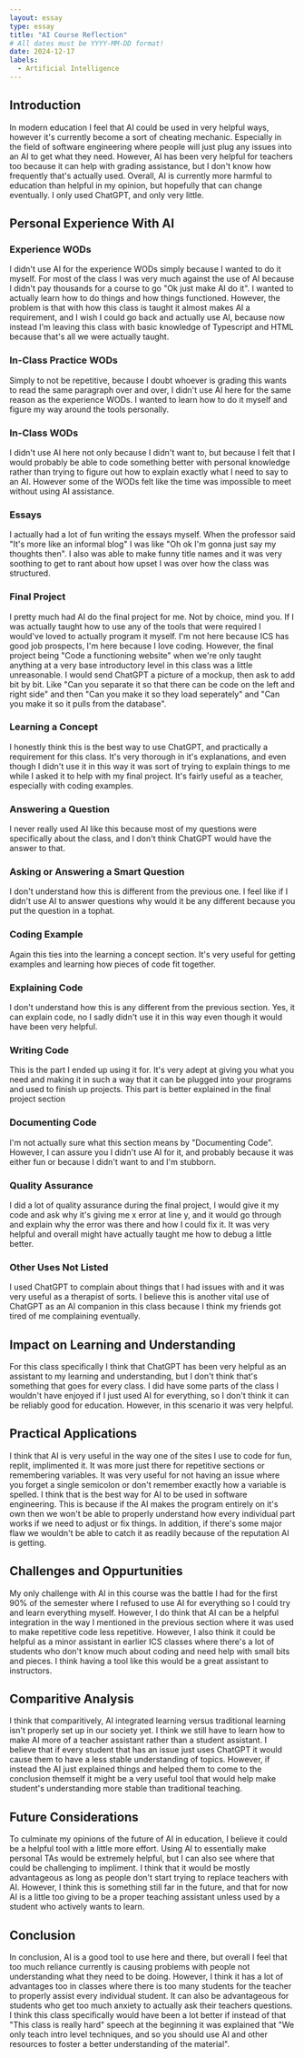 ```yaml
---
layout: essay
type: essay
title: "AI Course Reflection"
# All dates must be YYYY-MM-DD format!
date: 2024-12-17
labels:
  - Artificial Intelligence
---
```


## Introduction
In modern education I feel that AI could be used in very helpful ways, however it's currently become a sort of cheating mechanic. Especially in the field of software engineering where people will just plug any issues into an AI to get what they need. However, AI has been very helpful for teachers too because it can help with grading assistance, but I don't know how frequently that's actually used. Overall, AI is currently more harmful to education than helpful in my opinion, but hopefully that can change eventually. I only used ChatGPT, and only very little. 

## Personal Experience With AI
### Experience WODs
I didn't use AI for the experience WODs simply because I wanted to do it myself. For most of the class I was very much against the use of AI because I didn't pay thousands for a course to go "Ok just make AI do it". I wanted to actually learn how to do things and how things functioned. However, the problem is that with how this class is taught it almost makes AI a requirement, and I wish I could go back and actually use AI, because now instead I'm leaving this class with basic knowledge of Typescript and HTML because that's all we were actually taught.
### In-Class Practice WODs
Simply to not be repetitive, because I doubt whoever is grading this wants to read the same paragraph over and over, I didn't use AI here for the same reason as the experience WODs. I wanted to learn how to do it myself and figure my way around the tools personally.
### In-Class WODs
I didn't use AI here not only because I didn't want to, but because I felt that I would probably be able to code something better with personal knowledge rather than trying to figure out how to explain exactly what I need to say to an AI. However some of the WODs felt like the time was impossible to meet without using AI assistance. 
### Essays
I actually had a lot of fun writing the essays myself. When the professor said "It's more like an informal blog" I was like "Oh ok I'm gonna just say my thoughts then". I also was able to make funny title names and it was very soothing to get to rant about how upset I was over how the class was structured. 
### Final Project
I pretty much had AI do the final project for me. Not by choice, mind you. If I was actually taught how to use any of the tools that were required I would've loved to actually program it myself. I'm not here because ICS has good job prospects, I'm here because I love coding. However, the final project being "Code a functioning website" when we're only taught anything at a very base introductory level in this class was a little unreasonable. I would send ChatGPT a picture of a mockup, then ask to add bit by bit. Like "Can you separate it so that there can be code on the left and right side" and then "Can you make it so they load seperately" and "Can you make it so it pulls from the database".
### Learning a Concept
I honestly think this is the best way to use ChatGPT, and practically a requirement for this class. It's very thorough in it's explanations, and even though I didn't use it in this way it was sort of trying to explain things to me while I asked it to help with my final project. It's fairly useful as a teacher, especially with coding examples. 
### Answering a Question
I never really used AI like this because most of my questions were specifically about the class, and I don't think ChatGPT would have the answer to that.
### Asking or Answering a Smart Question
I don't understand how this is different from the previous one. I feel like if I didn't use AI to answer questions why would it be any different because you put the question in a tophat. 
### Coding Example
Again this ties into the learning a concept section. It's very useful for getting examples and learning how pieces of code fit together.
### Explaining Code
I don't understand how this is any different from the previous section. Yes, it can explain code, no I sadly didn't use it in this way even though it would have been very helpful.
### Writing Code
This is the part I ended up using it for. It's very adept at giving you what you need and making it in such a way that it can be plugged into your programs and used to finish up projects. This part is better explained in the final project section
### Documenting Code
I'm not actually sure what this section means by "Documenting Code". However, I can assure you I didn't use AI for it, and probably because it was either fun or because I didn't want to and I'm stubborn.
### Quality Assurance
I did a lot of quality assurance during the final project, I would give it my code and ask why it's giving me x error at line y, and it would go through and explain why the error was there and how I could fix it. It was very helpful and overall might have actually taught me how to debug a little better.
### Other Uses Not Listed
I used ChatGPT to complain about things that I had issues with and it was very useful as a therapist of sorts. I believe this is another vital use of ChatGPT as an AI companion in this class because I think my friends got tired of me complaining eventually.

## Impact on Learning and Understanding
For this class specifically I think that ChatGPT has been very helpful as an assistant to my learning and understanding, but I don't think that's something that goes for every class. I did have some parts of the class I wouldn't have enjoyed if I just used AI for everything, so I don't think it can be reliably good for education. However, in this scenario it was very helpful.

## Practical Applications
I think that AI is very useful in the way one of the sites I use to code for fun, replit, implimented it. It was more just there for repetitive sections or remembering variables. It was very useful for not having an issue where you forget a single semicolon or don't remember exactly how a variable is spelled. I think that is the best way for AI to be used in software engineering. This is because if the AI makes the program entirely on it's own then we won't be able to properly understand how every individual part works if we need to adjust or fix things. In addition, if there's some major flaw we wouldn't be able to catch it as readily because of the reputation AI is getting. 

## Challenges and Oppurtunities
My only challenge with AI in this course was the battle I had for the first 90% of the semester where I refused to use AI for everything so I could try and learn everything myself. However, I do think that AI can be a helpful integration in the way I mentioned in the previous section where it was used to make repetitive code less repetitive. However, I also think it could be helpful as a minor assistant in earlier ICS classes where there's a lot of students who don't know much about coding and need help with small bits and pieces. I think having a tool like this would be a great assistant to instructors. 

## Comparitive Analysis
I think that comparitively, AI integrated learning versus traditional learning isn't properly set up in our society yet. I think we still have to learn how to make AI more of a teacher assistant rather than a student assistant. I believe that if every student that has an issue just uses ChatGPT it would cause them to have a less stable understanding of topics. However, if instead the AI just explained things and helped them to come to the conclusion themself it might be a very useful tool that would help make student's understanding more stable than traditional teaching. 

## Future Considerations
To culminate my opinions of the future of AI in education, I believe it could be a helpful tool with a little more effort. Using AI to essentially make personal TAs would be extremely helpful, but I can also see where that could be challenging to impliment. I think that it would be mostly advantageous as long as people don't start trying to replace teachers with AI. However, I think this is something still far in the future, and that for now AI is a little too giving to be a proper teaching assistant unless used by a student who actively wants to learn.

## Conclusion
In conclusion, AI is a good tool to use here and there, but overall I feel that too much reliance currently is causing problems with people not understanding what they need to be doing. However, I think it has a lot of advantages too in classes where there is too many students for the teacher to properly assist every individual student. It can also be advantageous for students who get too much anxiety to actually ask their teachers questions. I think this class specifically would have been a lot better if instead of that "This class is really hard" speech at the beginning it was explained that "We only teach intro level techniques, and so you should use AI and other resources to foster a better understanding of the material".
